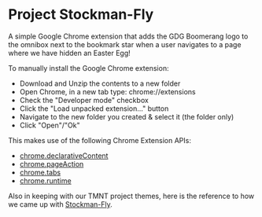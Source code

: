 Project Stockman-Fly
============
A simple Google Chrome extension that adds the GDG Boomerang logo to the omnibox next to the bookmark star when a user navigates to a page where we have hidden an Easter Egg!

To manually install the Google Chrome extension:
* Download and Unzip the contents to a new folder
* Open Chrome, in a new tab type: chrome://extensions
* Check the "Developer mode" checkbox
* Click the "Load unpacked extension..." button
* Navigate to the new folder you created & select it (the folder only)
* Click "Open"/"Ok"

This makes use of the following Chrome Extension APIs:
* [chrome.declarativeContent]
* [chrome.pageAction]
* [chrome.tabs]
* [chrome.runtime]

Also in keeping with our TMNT project themes, here is the reference to how we came up with [Stockman-Fly].

[chrome.declarativeContent]: https://developer.chrome.com/extensions/declarativeContent
[chrome.pageAction]: https://developer.chrome.com/extensions/pageAction
[chrome.tabs]: https://developer.chrome.com/extensions/tabs
[chrome.runtime]: https://developer.chrome.com/extensions/runtime
[Stockman-Fly]: http://en.wikipedia.org/wiki/Baxter_Stockman
